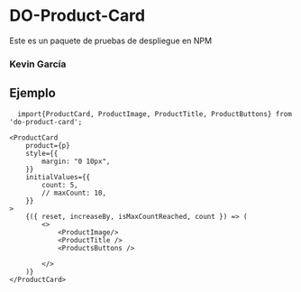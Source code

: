 
# DO-Product-Card

Este es un paquete de pruebas de despliegue en NPM

### Kevin García

## Ejemplo

```
  import{ProductCard, ProductImage, ProductTitle, ProductButtons} from 'do-product-card';
```

```
<ProductCard
	product={p}
	style={{
		margin: "0 10px",
	}}
	initialValues={{
		count: 5,
		// maxCount: 10,
	}}
>
	{({ reset, increaseBy, isMaxCountReached, count }) => (
		<>
			<ProductImage/>
			<ProductTitle />
			<ProductsButtons />
			
		</>
	)}
</ProductCard>
```